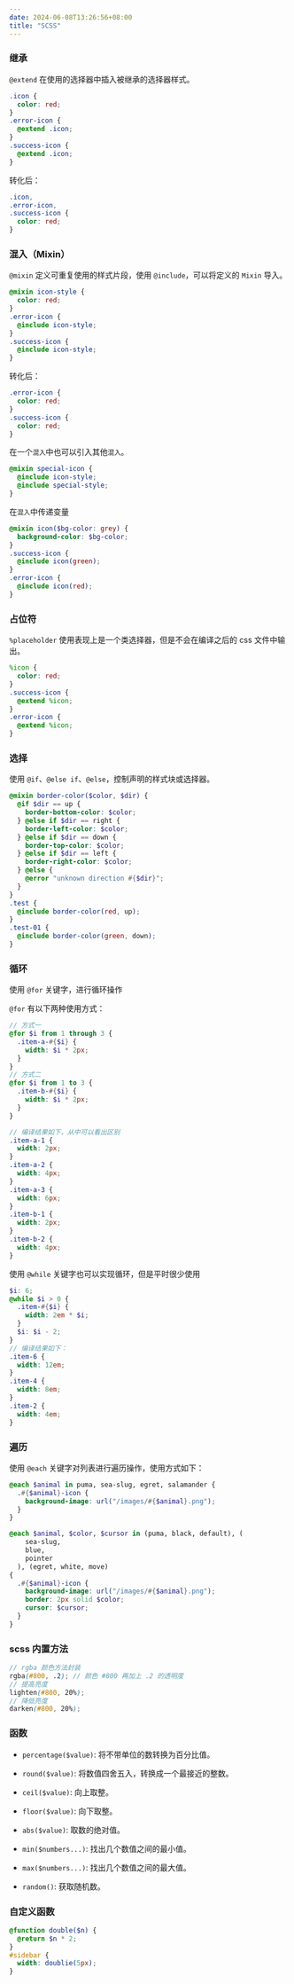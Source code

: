 ```yaml
---
date: 2024-06-08T13:26:56+08:00
title: "SCSS"
---
```


### 继承

`@extend` 在使用的选择器中插入被继承的选择器样式。

```scss
.icon {
  color: red;
}
.error-icon {
  @extend .icon;
}
.success-icon {
  @extend .icon;
}
```

转化后：

```css
.icon,
.error-icon,
.success-icon {
  color: red;
}
```

### 混入（Mixin）

`@mixin` 定义可重复使用的样式片段，使用 `@include`，可以将定义的 `Mixin` 导入。

```scss
@mixin icon-style {
  color: red;
}
.error-icon {
  @include icon-style;
}
.success-icon {
  @include icon-style;
}
```

转化后：

```scss
.error-icon {
  color: red;
}
.success-icon {
  color: red;
}
```

在一个`混入`中也可以引入其他`混入`。

```scss
@mixin special-icon {
  @include icon-style;
  @include special-style;
}
```

在`混入`中传递变量

```scss
@mixin icon($bg-color: grey) {
  background-color: $bg-color;
}
.success-icon {
  @include icon(green);
}
.error-icon {
  @include icon(red);
}
```

### 占位符

`%placeholder` 使用表现上是一个类选择器，但是不会在编译之后的 css 文件中输出。

```scss
%icon {
  color: red;
}
.success-icon {
  @extend %icon;
}
.error-icon {
  @extend %icon;
}
```

### 选择

使用 `@if`、`@else if`、`@else`，控制声明的样式块或选择器。

```scss
@mixin border-color($color, $dir) {
  @if $dir == up {
    border-bottom-color: $color;
  } @else if $dir == right {
    border-left-color: $color;
  } @else if $dir == down {
    border-top-color: $color;
  } @else if $dir == left {
    border-right-color: $color;
  } @else {
    @error "unknown direction #{$dir}";
  }
}
.test {
  @include border-color(red, up);
}
.test-01 {
  @include border-color(green, down);
}
```

### 循环

使用 `@for` 关键字，进行循环操作

`@for` 有以下两种使用方式：

```scss
// 方式一
@for $i from 1 through 3 {
  .item-a-#{$i} {
    width: $i * 2px;
  }
}
// 方式二
@for $i from 1 to 3 {
  .item-b-#{$i} {
    width: $i * 2px;
  }
}

// 编译结果如下，从中可以看出区别
.item-a-1 {
  width: 2px;
}
.item-a-2 {
  width: 4px;
}
.item-a-3 {
  width: 6px;
}
.item-b-1 {
  width: 2px;
}
.item-b-2 {
  width: 4px;
}
```

使用 `@while` 关键字也可以实现循环，但是平时很少使用

```scss
$i: 6;
@while $i > 0 {
  .item-#{$i} {
    width: 2em * $i;
  }
  $i: $i - 2;
}
// 编译结果如下：
.item-6 {
  width: 12em;
}
.item-4 {
  width: 8em;
}
.item-2 {
  width: 4em;
}
```

### 遍历

使用 `@each` 关键字对列表进行遍历操作，使用方式如下：

```scss
@each $animal in puma, sea-slug, egret, salamander {
  .#{$animal}-icon {
    background-image: url("/images/#{$animal}.png");
  }
}

@each $animal, $color, $cursor in (puma, black, default), (
    sea-slug,
    blue,
    pointer
  ), (egret, white, move)
{
  .#{$animal}-icon {
    background-image: url("/images/#{$animal}.png");
    border: 2px solid $color;
    cursor: $cursor;
  }
}
```

### scss 内置方法

```scss
// rgba 颜色方法封装
rgba(#800, .2); // 颜色 #800 再加上 .2 的透明度
// 提高亮度
lighten(#800, 20%);
// 降低亮度
darken(#800, 20%);
```

### 函数

- `percentage($value)`: 将不带单位的数转换为百分比值。
    
- `round($value)`: 将数值四舍五入，转换成一个最接近的整数。
    
- `ceil($value)`: 向上取整。
    
- `floor($value)`: 向下取整。
    
- `abs($value)`: 取数的绝对值。
    
- `min($numbers...)`: 找出几个数值之间的最小值。
    
- `max($numbers...)`: 找出几个数值之间的最大值。
    
- `random()`: 获取随机数。
    

### 自定义函数

```scss
@function double($n) {
  @return $n * 2;
}
#sidebar {
  width: doublie(5px);
}
```